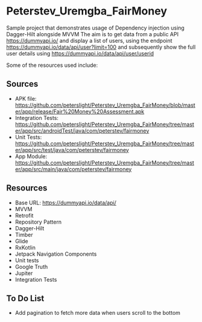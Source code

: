 # Peterstev_Uremgba_FairMoney

Sample project that demonstrates usage of Dependency injection using Dagger-Hilt alongside MVVM
The aim is to get data from a public API https://dummyapi.io/ and display a list of users, using the endpoint https://dummyapi.io/data/api/user?limit=100 and subsequently show the full user details using https://dummyapi.io/data/api/user/userid

Some of the resources used include:

## Sources
* APK file: https://github.com/peterslight/Peterstev_Uremgba_FairMoney/blob/master/app/release/Fair%20Money%20Assessment.apk
* Integration Tests: https://github.com/peterslight/Peterstev_Uremgba_FairMoney/tree/master/app/src/androidTest/java/com/peterstev/fairmoney
* Unit Tests: https://github.com/peterslight/Peterstev_Uremgba_FairMoney/tree/master/app/src/test/java/com/peterstev/fairmoney
* App Module: https://github.com/peterslight/Peterstev_Uremgba_FairMoney/tree/master/app/src/main/java/com/peterstev/fairmoney

## Resources

* Base URL: https://dummyapi.io/data/api/
* MVVM
* Retrofit
* Repository Pattern
* Dagger-Hilt
* Timber
* Glide
* RxKotlin
* Jetpack Navigation Components
* Unit tests
* Google Truth
* Jupiter
* Integration Tests

## To Do List

* Add pagination to fetch more data when users scroll to the bottom
